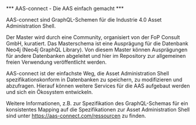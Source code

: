 *** AAS-connect - Die AAS einfach gemacht ***

AAS-connect sind GraphQL-Schemen für die Industrie 4.0 Asset Administration Shell. 

Der Master wird durch eine Community, organisiert von der FoP Consult GmbH, kuratiert.
Das Masterschema ist eine Ausprägung für die Datenbank Neo4j (Neo4j GraphQL Library). Von diesem Master können Ausprägungen für andere Datenbanken abgeleitet und hier im Repository zur allgemeinen freien Verwendung veröffentlicht werden.

AAS-connect ist der einfachste Weg, die Asset Administration Shell spezifikationskonform in Datenbanken zu speichern, zu modifizieren und abzufragen. Hierauf können weitere Services für die AAS aufgebaut werden und sich ein Ökosystem entwickeln.

Weitere Informationen, z.B. zur Spezifikation des GraphQL-Schemas für ein konsistentes Mapping auf die Spezifikationen zur Asset Administration Shell sind unter https://aas-connect.com/ressourcen zu finden. 

